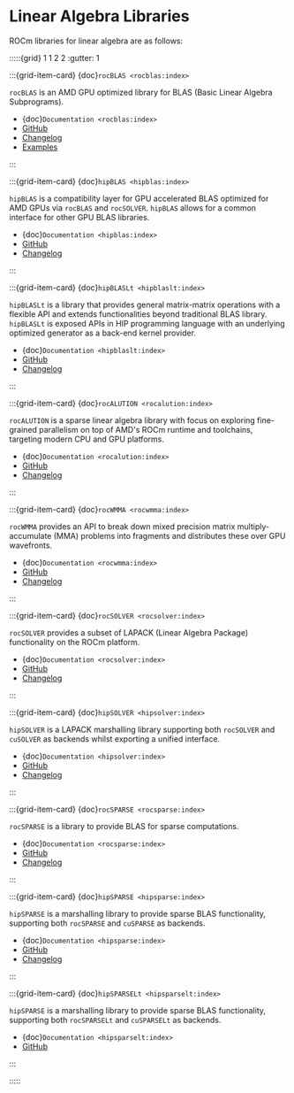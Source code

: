 # Linear Algebra Libraries

ROCm libraries for linear algebra are as follows:

:::::{grid} 1 1 2 2
:gutter: 1

:::{grid-item-card} {doc}`rocBLAS <rocblas:index>`

`rocBLAS` is an AMD GPU optimized library for BLAS (Basic Linear Algebra Subprograms).

- {doc}`Documentation <rocblas:index>`
- [GitHub](https://github.com/ROCmSoftwarePlatform/rocBLAS)
- [Changelog](https://github.com/ROCmSoftwarePlatform/rocBLAS/blob/develop/CHANGELOG.md)
- [Examples](https://github.com/amd/rocm-examples/tree/develop/Libraries/rocBLAS)

:::

:::{grid-item-card} {doc}`hipBLAS <hipblas:index>`

`hipBLAS` is a compatibility layer for GPU accelerated BLAS optimized for AMD GPUs
via `rocBLAS` and `rocSOLVER`. `hipBLAS` allows for a common interface for other GPU
BLAS libraries.

- {doc}`Documentation <hipblas:index>`
- [GitHub](https://github.com/ROCmSoftwarePlatform/hipBLAS)
- [Changelog](https://github.com/ROCmSoftwarePlatform/hipBLAS/blob/develop/CHANGELOG.md)

:::

:::{grid-item-card} {doc}`hipBLASLt <hipblaslt:index>`

`hipBLASLt` is a library that provides general matrix-matrix operations with a
flexible API and extends functionalities beyond traditional BLAS library.
`hipBLASLt` is exposed APIs in HIP programming language with an underlying
optimized generator as a back-end kernel provider.

- {doc}`Documentation <hipblaslt:index>`
- [GitHub](https://github.com/ROCmSoftwarePlatform/hipBLASLt)
- [Changelog](https://github.com/ROCmSoftwarePlatform/hipBLASLt/blob/develop/CHANGELOG.md)

:::

:::{grid-item-card} {doc}`rocALUTION <rocalution:index>`

`rocALUTION` is a sparse linear algebra library with focus on exploring
fine-grained parallelism on top of AMD's ROCm runtime and toolchains, targeting
modern CPU and GPU platforms.

- {doc}`Documentation <rocalution:index>`
- [GitHub](https://github.com/ROCmSoftwarePlatform/rocALUTION)
- [Changelog](https://github.com/ROCmSoftwarePlatform/rocALUTION/blob/develop/CHANGELOG.md)

:::

:::{grid-item-card} {doc}`rocWMMA <rocwmma:index>`

`rocWMMA` provides an API to break down mixed precision matrix multiply-accumulate
(MMA) problems into fragments and distributes these over GPU wavefronts.

- {doc}`Documentation <rocwmma:index>`
- [GitHub](https://github.com/ROCmSoftwarePlatform/rocWMMA)
- [Changelog](https://github.com/ROCmSoftwarePlatform/rocWMMA/blob/develop/CHANGELOG.md)

:::

:::{grid-item-card} {doc}`rocSOLVER <rocsolver:index>`

`rocSOLVER` provides a subset of LAPACK (Linear Algebra Package) functionality on the ROCm platform.

- {doc}`Documentation <rocsolver:index>`
- [GitHub](https://github.com/ROCmSoftwarePlatform/rocSOLVER)
- [Changelog](https://github.com/ROCmSoftwarePlatform/rocSOLVER/blob/develop/CHANGELOG.md)

:::

:::{grid-item-card} {doc}`hipSOLVER <hipsolver:index>`

`hipSOLVER` is a LAPACK marshalling library supporting both `rocSOLVER` and `cuSOLVER`
as backends whilst exporting a unified interface.

- {doc}`Documentation <hipsolver:index>`
- [GitHub](https://github.com/ROCmSoftwarePlatform/hipSOLVER)
- [Changelog](https://github.com/ROCmSoftwarePlatform/hipSOLVER/blob/develop/CHANGELOG.md)

:::

:::{grid-item-card} {doc}`rocSPARSE <rocsparse:index>`

`rocSPARSE` is a library to provide BLAS for sparse computations.

- {doc}`Documentation <rocsparse:index>`
- [GitHub](https://github.com/ROCmSoftwarePlatform/rocSPARSE)
- [Changelog](https://github.com/ROCmSoftwarePlatform/rocSOLVER/blob/develop/CHANGELOG.md)

:::

:::{grid-item-card} {doc}`hipSPARSE <hipsparse:index>`

`hipSPARSE` is a marshalling library to provide sparse BLAS functionality,
supporting both `rocSPARSE` and `cuSPARSE` as backends.

- {doc}`Documentation <hipsparse:index>`
- [GitHub](https://github.com/ROCmSoftwarePlatform/hipSPARSE)
- [Changelog](https://github.com/ROCmSoftwarePlatform/hipSOLVER/blob/develop/CHANGELOG.md)

:::

:::{grid-item-card} {doc}`hipSPARSELt <hipsparselt:index>`

`hipSPARSE` is a marshalling library to provide sparse BLAS functionality,
supporting both `rocSPARSELt` and `cuSPARSELt` as backends.

- {doc}`Documentation <hipsparselt:index>`
- [GitHub](https://github.com/ROCmSoftwarePlatform/hipSPARSELt)

:::

:::::
